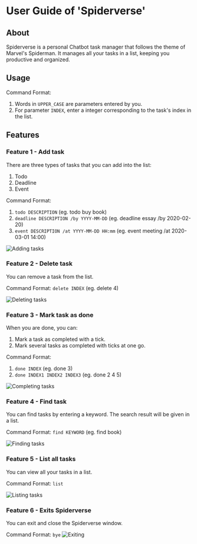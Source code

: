 # User Guide of 'Spiderverse'

## About
Spiderverse is a personal Chatbot task manager that follows the theme of Marvel's Spiderman.
It manages all your tasks in a list, keeping you productive and organized. 

## Usage
Command Format:
1. Words in `UPPER_CASE` are parameters entered by you.
2. For parameter `INDEX`, enter a integer corresponding to the task's index in the list.

## Features 

### Feature 1 - Add task
There are three types of tasks that you can add into the list:
1. Todo
2. Deadline
3. Event

Command Format:
1. `todo DESCRIPTION` (eg. todo buy book)
2. `deadline DESCRIPTION /by YYYY-MM-DD` (eg. deadline essay /by 2020-02-20)
3. `event DESCRIPTION /at YYYY-MM-DD HH:mm` (eg. event meeting /at 2020-03-01 14:00)

![Adding tasks](./images/addtask.png)


### Feature 2 - Delete task
You can remove a task from the list.

Command Format: `delete INDEX` (eg. delete 4)

![Deleting tasks](./images/deletetask.png)

### Feature 3 - Mark task as done
When you are done, you can:
1. Mark a task as completed with a tick.
2. Mark several tasks as completed with ticks at one go.

Command Format: 
1. `done INDEX` (eg. done 3)
2. `done INDEX1 INDEX2 INDEX3` (eg. done 2 4 5)

![Completing tasks](./images/donetasks.png)

### Feature 4 - Find task
You can find tasks by entering a keyword. The search result will be given in a list.

Command Format: `find KEYWORD` (eg. find book)

![Finding tasks](./images/findtasks.png)

### Feature 5 - List all tasks
You can view all your tasks in a list.

Command Format: `list`

![Listing tasks](./images/listtasks.png)

### Feature 6 - Exits Spiderverse
You can exit and close the Spiderverse window.

Command Format: `bye`
![Exiting](./images/bye.png)
